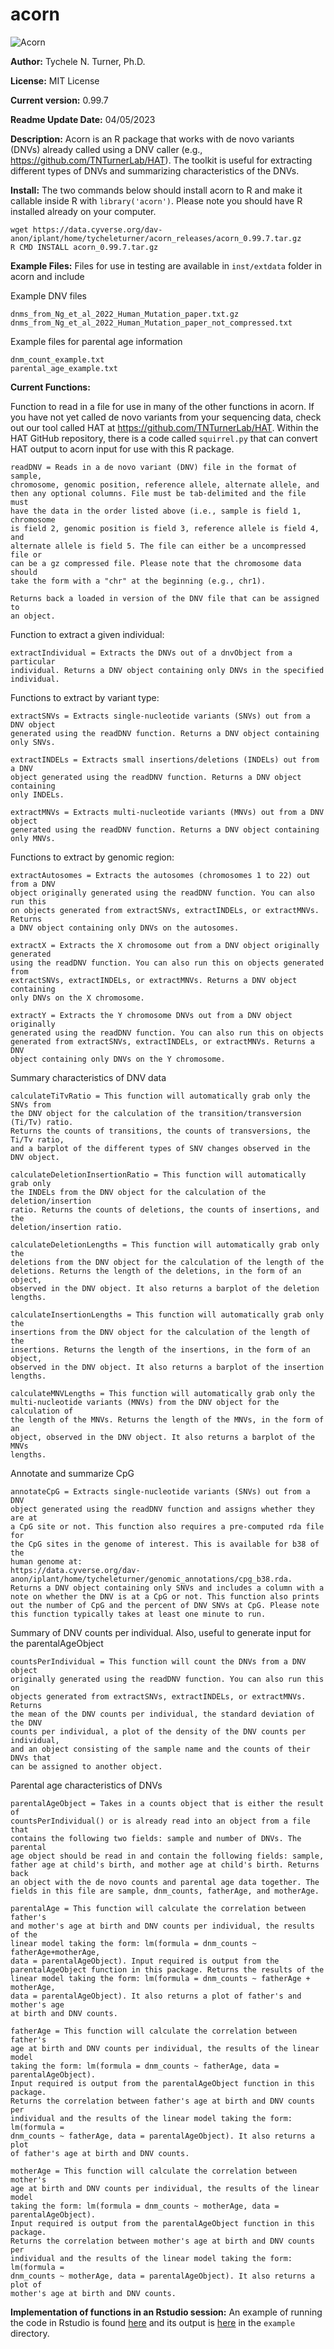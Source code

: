 # acorn

![Acorn](image/2022-10-23_Acorn_TNT_blt.jpg "Acorn")

**Author:** Tychele N. Turner, Ph.D.

**License:** MIT License

**Current version:** 0.99.7

**Readme Update Date:** 04/05/2023

**Description:** Acorn is an R package that works with de novo variants (DNVs) already called using a DNV caller (e.g., https://github.com/TNTurnerLab/HAT). The toolkit is useful for extracting different types of DNVs and summarizing characteristics of the DNVs.

**Install:**
The two commands below should install acorn to R and make it callable inside R with `library('acorn')`. Please note you should have R installed already on your computer.
```
wget https://data.cyverse.org/dav-anon/iplant/home/tycheleturner/acorn_releases/acorn_0.99.7.tar.gz
R CMD INSTALL acorn_0.99.7.tar.gz
```

**Example Files:** Files for use in testing are available in `inst/extdata` folder in acorn and include

Example DNV files
```
dnms_from_Ng_et_al_2022_Human_Mutation_paper.txt.gz
dnms_from_Ng_et_al_2022_Human_Mutation_paper_not_compressed.txt
```

Example files for parental age information
```
dnm_count_example.txt
parental_age_example.txt 
```

**Current Functions:**

Function to read in a file for use in many of the other functions in acorn. If you have not yet called de novo variants from your sequencing data, check out our tool called HAT at https://github.com/TNTurnerLab/HAT. Within the HAT GitHub repository, there is a code called `squirrel.py` that can convert HAT output to acorn input for use with this R package.
```
readDNV = Reads in a de novo variant (DNV) file in the format of sample, 
chromosome, genomic position, reference allele, alternate allele, and 
then any optional columns. File must be tab-delimited and the file must 
have the data in the order listed above (i.e., sample is field 1, chromosome 
is field 2, genomic position is field 3, reference allele is field 4, and 
alternate allele is field 5. The file can either be a uncompressed file or 
can be a gz compressed file. Please note that the chromosome data should 
take the form with a "chr" at the beginning (e.g., chr1).

Returns back a loaded in version of the DNV file that can be assigned to 
an object.
```

Function to extract a given individual:
```
extractIndividual = Extracts the DNVs out of a dnvObject from a particular 
individual. Returns a DNV object containing only DNVs in the specified
individual.
``` 

Functions to extract by variant type:
```
extractSNVs = Extracts single-nucleotide variants (SNVs) out from a DNV object
generated using the readDNV function. Returns a DNV object containing only SNVs.

extractINDELs = Extracts small insertions/deletions (INDELs) out from a DNV 
object generated using the readDNV function. Returns a DNV object containing 
only INDELs.

extractMNVs = Extracts multi-nucleotide variants (MNVs) out from a DNV object
generated using the readDNV function. Returns a DNV object containing only MNVs.

```

Functions to extract by genomic region:
```
extractAutosomes = Extracts the autosomes (chromosomes 1 to 22) out from a DNV 
object originally generated using the readDNV function. You can also run this 
on objects generated from extractSNVs, extractINDELs, or extractMNVs. Returns 
a DNV object containing only DNVs on the autosomes.

extractX = Extracts the X chromosome out from a DNV object originally generated 
using the readDNV function. You can also run this on objects generated from
extractSNVs, extractINDELs, or extractMNVs. Returns a DNV object containing 
only DNVs on the X chromosome.

extractY = Extracts the Y chromosome DNVs out from a DNV object originally 
generated using the readDNV function. You can also run this on objects 
generated from extractSNVs, extractINDELs, or extractMNVs. Returns a DNV 
object containing only DNVs on the Y chromosome.
```

Summary characteristics of DNV data
```
calculateTiTvRatio = This function will automatically grab only the SNVs from 
the DNV object for the calculation of the transition/transversion (Ti/Tv) ratio.
Returns the counts of transitions, the counts of transversions, the Ti/Tv ratio,
and a barplot of the different types of SNV changes observed in the DNV object.

calculateDeletionInsertionRatio = This function will automatically grab only 
the INDELs from the DNV object for the calculation of the deletion/insertion 
ratio. Returns the counts of deletions, the counts of insertions, and the
deletion/insertion ratio.

calculateDeletionLengths = This function will automatically grab only the 
deletions from the DNV object for the calculation of the length of the 
deletions. Returns the length of the deletions, in the form of an object, 
observed in the DNV object. It also returns a barplot of the deletion lengths.

calculateInsertionLengths = This function will automatically grab only the 
insertions from the DNV object for the calculation of the length of the 
insertions. Returns the length of the insertions, in the form of an object, 
observed in the DNV object. It also returns a barplot of the insertion lengths.

calculateMNVLengths = This function will automatically grab only the 
multi-nucleotide variants (MNVs) from the DNV object for the calculation of 
the length of the MNVs. Returns the length of the MNVs, in the form of an 
object, observed in the DNV object. It also returns a barplot of the MNVs 
lengths.

```

Annotate and summarize CpG
```
annotateCpG = Extracts single-nucleotide variants (SNVs) out from a DNV 
object generated using the readDNV function and assigns whether they are at
a CpG site or not. This function also requires a pre-computed rda file for 
the CpG sites in the genome of interest. This is available for b38 of the
human genome at:  
https://data.cyverse.org/dav-anon/iplant/home/tycheleturner/genomic_annotations/cpg_b38.rda. 
Returns a DNV object containing only SNVs and includes a column with a 
note on whether the DNV is at a CpG or not. This function also prints 
out the number of CpG and the percent of DNV SNVs at CpG. Please note 
this function typically takes at least one minute to run.
```

Summary of DNV counts per individual. Also, useful to generate input for the parentalAgeObject
```
countsPerIndividual = This function will count the DNVs from a DNV object 
originally generated using the readDNV function. You can also run this on 
objects generated from extractSNVs, extractINDELs, or extractMNVs. Returns 
the mean of the DNV counts per individual, the standard deviation of the DNV 
counts per individual, a plot of the density of the DNV counts per individual,
and an object consisting of the sample name and the counts of their DNVs that
can be assigned to another object.
```

Parental age characteristics of DNVs
```
parentalAgeObject = Takes in a counts object that is either the result of
countsPerIndividual() or is already read into an object from a file that 
contains the following two fields: sample and number of DNVs. The parental 
age object should be read in and contain the following fields: sample, 
father age at child's birth, and mother age at child's birth. Returns back
an object with the de novo counts and parental age data together. The 
fields in this file are sample, dnm_counts, fatherAge, and motherAge.

parentalAge = This function will calculate the correlation between father's 
and mother's age at birth and DNV counts per individual, the results of the 
linear model taking the form: lm(formula = dnm_counts ~ fatherAge+motherAge, 
data = parentalAgeObject). Input required is output from the 
parentalAgeObject function in this package. Returns the results of the 
linear model taking the form: lm(formula = dnm_counts ~ fatherAge + motherAge, 
data = parentalAgeObject). It also returns a plot of father's and mother's age 
at birth and DNV counts.

fatherAge = This function will calculate the correlation between father's 
age at birth and DNV counts per individual, the results of the linear model 
taking the form: lm(formula = dnm_counts ~ fatherAge, data = parentalAgeObject).
Input required is output from the parentalAgeObject function in this package.
Returns the correlation between father's age at birth and DNV counts per 
individual and the results of the linear model taking the form: lm(formula =
dnm_counts ~ fatherAge, data = parentalAgeObject). It also returns a plot 
of father's age at birth and DNV counts.

motherAge = This function will calculate the correlation between mother's 
age at birth and DNV counts per individual, the results of the linear model 
taking the form: lm(formula = dnm_counts ~ motherAge, data = parentalAgeObject).
Input required is output from the parentalAgeObject function in this package.
Returns the correlation between mother's age at birth and DNV counts per 
individual and the results of the linear model taking the form: lm(formula =
dnm_counts ~ motherAge, data = parentalAgeObject). It also returns a plot of
mother's age at birth and DNV counts.
```

**Implementation of functions in an Rstudio session:** An example of running the code in Rstudio is found [here](https://github.com/TNTurnerLab/acorn/blob/main/vignettes/acorn_vignette.Rmd) and its output is [here](https://github.com/TNTurnerLab/acorn/blob/main/vignettes/acorn_vignette.pdf) in the `example` directory.

